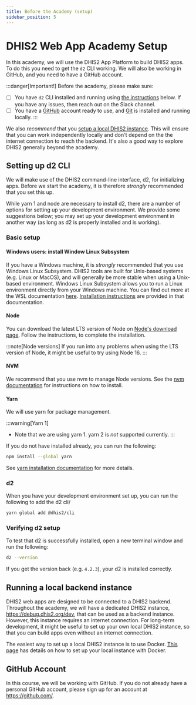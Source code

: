```yaml
---
title: Before the Academy (setup)
sidebar_position: 5
---
```


# DHIS2 Web App Academy Setup

In this academy, we will use the DHIS2 App Platform to build DHIS2 apps. To do this you need to get the `d2` CLI working. We will also be working in GitHub, and you need to have a GitHub account.


:::danger[Important!]
Before the academy, please make sure:

- [ ] You have `d2` CLI installed and running using [the instructions](#setting-up-d2-cli) below. If you have any issues, then reach out on the Slack channel.
- [ ] You have a [GitHub](https://github.com/) account ready to use, and [Git](https://git-scm.com/book/en/v2/Getting-Started-Installing-Git) is installed  and running locally.
:::

We also _recommend_ that you [setup a local DHIS2 instance](#running-a-local-backend-instance). This will ensure that you can work independently locally and don't depend on the the internet connection to reach the backend. It's also a good way to explore DHIS2 generally beyond the academy.


## Setting up d2 CLI

We will make use of the DHIS2 command-line interface, d2, for initializing apps. Before we start the academy, it is therefore _strongly_ recommended that you set this up.

While yarn 1 and node are necessary to install d2, there are a number of options for setting up your development environment. We provide some suggestions below; you may set up your development environment in another way (as long as d2 is properly installed and is working).

### Basic setup

#### Windows users: install Window Linux Subsystem

If you have a Windows machine, it is _strongly_ recommended that you use Windows Linux Subsystem. DHIS2 tools are built for Unix-based systems (e.g. Linux or MacOS), and will generally be more stable when using a Unix-based environment. Windows Linux Subsystem allows you to run a Linux environment directly from your Windows machine. You can find out more at the WSL documentation [here](https://learn.microsoft.com/en-us/windows/wsl/about). [Installation instructions](https://learn.microsoft.com/en-us/windows/wsl/install) are provided in that documentation.


#### Node

You can download the latest LTS version of Node on [Node's download page](https://nodejs.org/en/download). Follow the instructions, to complete the installation.

:::note[Node versions]
If you run into any problems when using the LTS version of Node, it might be useful to try using Node 16.
:::


#### NVM
We recommend that you use nvm to manage Node versions. See the [nvm documentation](https://github.com/nvm-sh/nvm?tab=readme-ov-file#about) for instructions on how to install.

#### Yarn

We will use yarn for package management.

:::warning[Yarn 1]
- Note that we are using yarn 1. yarn 2 is _not_ supported currently.
:::

If you do not have installed already, you can run the following:

```sh
npm install --global yarn
```

See [yarn installation documentation](https://classic.yarnpkg.com/lang/en/docs/install/#mac-stable) for more details.



### d2

When you have your development environment set up, you can run the following to add the d2 cli/

```sh
yarn global add @dhis2/cli
```


### Verifying d2 setup

To test that d2 is successfully installed, open a new terminal window and run the following:

```sh
d2 --version
```

If you get the version back (e.g. `4.2.3`), your d2 is installed correctly.


## Running a local backend instance

DHIS2 web apps are designed to be connected to a DHIS2 backend. Throughout the academy, we will have a dedicated DHIS2 instance, https://debug.dhis2.org/dev, that can be used as a backend instance. However, this instance requires an internet connection. For long-term development, it might be useful to set up your own local DHIS2 instance, so that you can build apps even without an internet connection.

The easiest way to set up a local DHIS2 instance is to use Docker. [This page](https://developers.dhis2.org/docs/tutorials/dhis2-docker) has details on how to set up your local instance with Docker. 


## GitHub Account

In this course, we will be working with GitHub. If you do not already have a personal GitHub account, please sign up for an account at https://github.com/.

